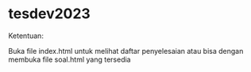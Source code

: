 # tesdev2023
 
Ketentuan:

Buka file index.html untuk melihat daftar penyelesaian atau bisa dengan membuka file soal.html yang tersedia
